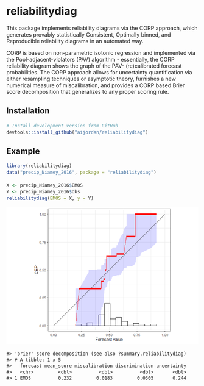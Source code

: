 
# reliabilitydiag

This package implements reliability diagrams via the CORP approach,
which generates provably statistically Consistent, Optimally binned, and
Reproducible reliability diagrams in an automated way.

CORP is based on non-parametric isotonic regression and implemented via
the Pool-adjacent-violators (PAV) algorithm - essentially, the CORP
reliability diagram shows the graph of the PAV- (re)calibrated forecast
probabilities. The CORP approach allows for uncertainty quantification
via either resampling techniques or asymptotic theory, furnishes a new
numerical measure of miscalibration, and provides a CORP based Brier
score decomposition that generalizes to any proper scoring rule.

## Installation

``` r
# Install development version from GitHub
devtools::install_github("aijordan/reliabilitydiag")
```

## Example

``` r
library(reliabilitydiag)
data("precip_Niamey_2016", package = "reliabilitydiag")

X <- precip_Niamey_2016$EMOS
Y <- precip_Niamey_2016$obs
reliabilitydiag(EMOS = X, y = Y)
```

![](man/figures/README-example-1.png)<!-- -->

    #> 'brier' score decomposition (see also ?summary.reliabilitydiag)
    #> # A tibble: 1 x 5
    #>   forecast mean_score miscalibration discrimination uncertainty
    #>   <chr>         <dbl>          <dbl>          <dbl>       <dbl>
    #> 1 EMOS          0.232         0.0183         0.0305       0.244
